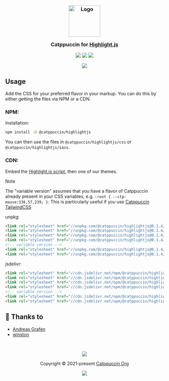 <h3 align="center">
	<img src="https://raw.githubusercontent.com/catppuccin/catppuccin/main/assets/logos/exports/1544x1544_circle.png" width="100" alt="Logo"/><br/>
	<img src="https://raw.githubusercontent.com/catppuccin/catppuccin/main/assets/misc/transparent.png" height="30" width="0px"/>
	Catppuccin for <a href="https://github.com/highlightjs/highlight.js">Highlight.js</a>
	<img src="https://raw.githubusercontent.com/catppuccin/catppuccin/main/assets/misc/transparent.png" height="30" width="0px"/>
</h3>

<p align="center">
	<a href="https://github.com/catppuccin/highlightjs/stargazers"><img src="https://img.shields.io/github/stars/catppuccin/highlightjs?colorA=363a4f&colorB=b7bdf8&style=for-the-badge"></a>
	<a href="https://github.com/catppuccin/highlightjs/issues"><img src="https://img.shields.io/github/issues/catppuccin/highlightjs?colorA=363a4f&colorB=f5a97f&style=for-the-badge"></a>
	<a href="https://github.com/catppuccin/highlightjs/contributors"><img src="https://img.shields.io/github/contributors/catppuccin/highlightjs?colorA=363a4f&colorB=a6da95&style=for-the-badge"></a>
</p>

<p align="center">
	<img src="https://raw.githubusercontent.com/catppuccin/catppuccin/main/assets/misc/sample.png"/>
</p>

## Usage

Add the CSS for your preferred flavor in your markup. You can do this by either getting the files via NPM or a CDN.

### NPM:

Installation: 
```bash
npm install -D @catppuccin/highlightjs
```

You can then use the files in `@catppuccin/highlightjs/css` or `@catppuccin/highlightjs/sass`.

### CDN:

Embed the [Highlight.js script](https://highlightjs.org/download/), then one of our themes.

> [!NOTE]
> The "variable version" assumes that you have a flavor of Catppuccin already present in your CSS variables, e.g. `:root { --ctp-mauve:136,57,239; }`.
> This is particularly useful if you use [Catppuccin TailwindCSS](https://github.com/catppuccin/tailwindcss)

unpkg:
```html
<link rel="stylesheet" href="//unpkg.com/@catppuccin/highlightjs@0.1.4/css/catppuccin-mocha.css">
<link rel="stylesheet" href="//unpkg.com/@catppuccin/highlightjs@0.1.4/css/catppuccin-macchiato.css">
<link rel="stylesheet" href="//unpkg.com/@catppuccin/highlightjs@0.1.4/css/catppuccin-frappe.css">
<link rel="stylesheet" href="//unpkg.com/@catppuccin/highlightjs@0.1.4/css/catppuccin-latte.css">
<!-- variable version -->
<link rel="stylesheet" href="//unpkg.com/@catppuccin/highlightjs@0.1.4/css/catppuccin.variables.css">
<link rel="stylesheet" href="//unpkg.com/@catppuccin/highlightjs@0.1.4/css/catppuccin.variables.important.css">
```

jsdelivr:
```html
<link rel="stylesheet" href="//cdn.jsdelivr.net/npm/@catppuccin/highlightjs@0.1.4/css/catppuccin-mocha.css">
<link rel="stylesheet" href="//cdn.jsdelivr.net/npm/@catppuccin/highlightjs@0.1.4/css/catppuccin-macchiato.css">
<link rel="stylesheet" href="//cdn.jsdelivr.net/npm/@catppuccin/highlightjs@0.1.4/css/catppuccin-frappe.css">
<link rel="stylesheet" href="//cdn.jsdelivr.net/npm/@catppuccin/highlightjs@0.1.4/css/catppuccin-latte.css">
<!-- variable version -->
<link rel="stylesheet" href="//cdn.jsdelivr.net/npm/@catppuccin/highlightjs@0.1.4/css/catppuccin.variables.css">
<link rel="stylesheet" href="//cdn.jsdelivr.net/npm/@catppuccin/highlightjs@0.1.4/css/catppuccin.variables.important.css">
```

## 💝 Thanks to

- [Andreas Grafen](https://github.com/andreasgrafen)
- [winston](https://github.com/nekowinston)

&nbsp;

<p align="center">
	<img src="https://raw.githubusercontent.com/catppuccin/catppuccin/main/assets/footers/gray0_ctp_on_line.svg?sanitize=true" />
</p>

<p align="center">
	Copyright &copy; 2021-present <a href="https://github.com/catppuccin" target="_blank">Catppuccin Org</a>
</p>

<p align="center">
	<a href="https://github.com/catppuccin/catppuccin/blob/main/LICENSE"><img src="https://img.shields.io/static/v1.svg?style=for-the-badge&label=License&message=MIT&logoColor=d9e0ee&colorA=363a4f&colorB=b7bdf8"/></a>
</p>
